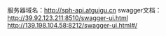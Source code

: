 服务器域名：http://sph-api.atguigu.cn
swagger文档：
http://39.92.123.211:8510/swagger-ui.html
http://139.198.104.58:8212/swagger-ui.html#/
